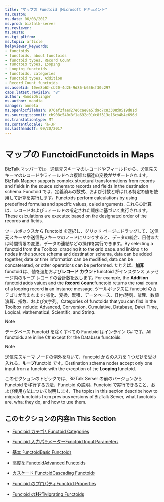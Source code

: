 ```yaml
---
title: "マップの Functoid |Microsoft ドキュメント"
ms.custom: 
ms.date: 06/08/2017
ms.prod: biztalk-server
ms.reviewer: 
ms.suite: 
ms.tgt_pltfrm: 
ms.topic: article
helpviewer_keywords:
- functoids
- functoids, about functoids
- functoid types, Record Count
- functoid types, Looping
- Looping functoids
- functoids, categories
- functoid types, Addition
- Record Count functoids
ms.assetid: 10ee8b62-cb20-4d26-9d86-b6564f30c297
caps.latest.revision: "8"
author: MandiOhlinger
ms.author: mandia
manager: anneta
ms.openlocfilehash: 976af2faed27e6cae8a57d9c7c83308d0519d81d
ms.sourcegitcommit: cb908c540d8f1a692d01dc8f313e16cb4b4e696d
ms.translationtype: MT
ms.contentlocale: ja-JP
ms.lasthandoff: 09/20/2017
---
```

# <a name="functoids-in-maps"></a><span data-ttu-id="d56ab-102">マップの Functoid</span><span class="sxs-lookup"><span data-stu-id="d56ab-102">Functoids in Maps</span></span>
<span data-ttu-id="d56ab-103">BizTalk マッパーでは、送信元スキーマのレコードやフィールドから、送信先スキーマのレコードやフィールドへの複雑な構造の変換がサポートされます。</span><span class="sxs-lookup"><span data-stu-id="d56ab-103">BizTalk Mapper supports complex structural transformations from records and fields in the source schema to records and fields in the destination schema.</span></span> <span data-ttu-id="d56ab-104">Functoid では、定義済みの数式、および引数と呼ばれる特定の値を使用して計算を実行します。</span><span class="sxs-lookup"><span data-stu-id="d56ab-104">Functoids perform calculations by using predefined formulas and specific values, called arguments.</span></span> <span data-ttu-id="d56ab-105">これらの計算は、レコードおよびフィールドの指定された順序に基づいて実行されます。</span><span class="sxs-lookup"><span data-stu-id="d56ab-105">These calculations are executed based on the designated order of the records and fields.</span></span>  
  
 <span data-ttu-id="d56ab-106">ツールボックスから Functoid を選択し、グリッド ページにドラッグして、送信元スキーマや送信先スキーマのノードにリンクすると、データの統合、日付または時間情報の変更、データの連結などの操作を実行できます。</span><span class="sxs-lookup"><span data-stu-id="d56ab-106">By selecting a functoid from the Toolbox, dragging it to the grid page, and linking it to nodes in the source schema and destination schema, data can be added together, date or time information can be modified, data can be concatenated, or other operations can be performed.</span></span> <span data-ttu-id="d56ab-107">たとえば、**加算**functoid は、値を追加および**レコード カウント**functoid がインスタンス メッセージ内のループ レコードの合計数を返します。</span><span class="sxs-lookup"><span data-stu-id="d56ab-107">For example, the **Addition** functoid adds values and the **Record Count** functoid returns the total count of a looping record in an instance message.</span></span> <span data-ttu-id="d56ab-108">ツールボックスに functoid のカテゴリが含まれます: 強化、変換、累積、データベース、日付/時刻、論理、数値演算、指数、および文字列。</span><span class="sxs-lookup"><span data-stu-id="d56ab-108">Categories of functoids that you can find in the Toolbox include: Advanced, Conversion, Cumulative, Database, Date/ Time, Logical, Mathematical, Scientific, and String.</span></span>  
  
> [!NOTE]
>  <span data-ttu-id="d56ab-109">データベース Functoid を除くすべての Functoid はインライン C# です。</span><span class="sxs-lookup"><span data-stu-id="d56ab-109">All functoids are inline C# except for the Database functoids.</span></span>  
  
> [!NOTE]
>  <span data-ttu-id="d56ab-110">送信先スキーマ ノードの例外を除いて、functoid からの入力を 1 つだけを受け入れる、**ループ**functoid です。</span><span class="sxs-lookup"><span data-stu-id="d56ab-110">Destination schema nodes accept only one input from a functoid with the exception of the **Looping** functoid.</span></span>  
  
 <span data-ttu-id="d56ab-111">このセクションのトピックでは、BizTalk Server の前のバージョンから Functoid を移行する方法、Functoid の説明、Functoid で実行できること、および使用方法について説明します。</span><span class="sxs-lookup"><span data-stu-id="d56ab-111">The topics in this section describe how to migrate functoids from previous versions of BizTalk Server, what functoids are, what they do, and how to use them.</span></span>  
  
## <a name="in-this-section"></a><span data-ttu-id="d56ab-112">このセクションの内容</span><span class="sxs-lookup"><span data-stu-id="d56ab-112">In This Section</span></span>  
  
-   [<span data-ttu-id="d56ab-113">Functoid カテゴリ</span><span class="sxs-lookup"><span data-stu-id="d56ab-113">Functoid Categories</span></span>](../core/functoid-categories.md)  
  
-   [<span data-ttu-id="d56ab-114">Functoid 入力パラメーター</span><span class="sxs-lookup"><span data-stu-id="d56ab-114">Functoid Input Parameters</span></span>](../core/functoid-input-parameters.md)  
  
-   [<span data-ttu-id="d56ab-115">基本 Functoid</span><span class="sxs-lookup"><span data-stu-id="d56ab-115">Basic Functoids</span></span>](../core/basic-functoids.md)  
  
-   [<span data-ttu-id="d56ab-116">高度な Functoid</span><span class="sxs-lookup"><span data-stu-id="d56ab-116">Advanced Functoids</span></span>](../core/advanced-functoids.md)  
  
-   [<span data-ttu-id="d56ab-117">カスケード Functoid</span><span class="sxs-lookup"><span data-stu-id="d56ab-117">Cascading Functoids</span></span>](../core/cascading-functoids.md)  
  
-   [<span data-ttu-id="d56ab-118">Functoid のプロパティ</span><span class="sxs-lookup"><span data-stu-id="d56ab-118">Functoid Properties</span></span>](../core/functoid-properties.md)  
  
-   [<span data-ttu-id="d56ab-119">Functoid の移行</span><span class="sxs-lookup"><span data-stu-id="d56ab-119">Migrating Functoids</span></span>](../core/migrating-functoids.md)